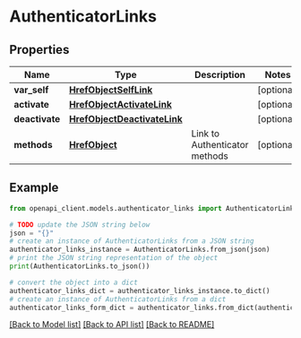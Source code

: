 # AuthenticatorLinks


## Properties

Name | Type | Description | Notes
------------ | ------------- | ------------- | -------------
**var_self** | [**HrefObjectSelfLink**](HrefObjectSelfLink.md) |  | [optional] 
**activate** | [**HrefObjectActivateLink**](HrefObjectActivateLink.md) |  | [optional] 
**deactivate** | [**HrefObjectDeactivateLink**](HrefObjectDeactivateLink.md) |  | [optional] 
**methods** | [**HrefObject**](HrefObject.md) | Link to Authenticator methods | [optional] 

## Example

```python
from openapi_client.models.authenticator_links import AuthenticatorLinks

# TODO update the JSON string below
json = "{}"
# create an instance of AuthenticatorLinks from a JSON string
authenticator_links_instance = AuthenticatorLinks.from_json(json)
# print the JSON string representation of the object
print(AuthenticatorLinks.to_json())

# convert the object into a dict
authenticator_links_dict = authenticator_links_instance.to_dict()
# create an instance of AuthenticatorLinks from a dict
authenticator_links_form_dict = authenticator_links.from_dict(authenticator_links_dict)
```
[[Back to Model list]](../README.md#documentation-for-models) [[Back to API list]](../README.md#documentation-for-api-endpoints) [[Back to README]](../README.md)



